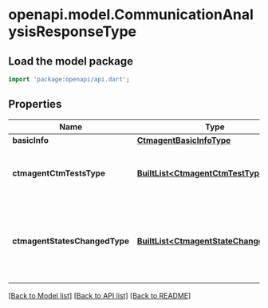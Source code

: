 # openapi.model.CommunicationAnalysisResponseType

## Load the model package
```dart
import 'package:openapi/api.dart';
```

## Properties
Name | Type | Description | Notes
------------ | ------------- | ------------- | -------------
**basicInfo** | [**CtmagentBasicInfoType**](CtmagentBasicInfoType.md) |  | [optional] 
**ctmagentCtmTestsType** | [**BuiltList&lt;CtmagentCtmTestType&gt;**](CtmagentCtmTestType.md) | The list of 4 tests executed and their output | [optional] 
**ctmagentStatesChangedType** | [**BuiltList&lt;CtmagentStateChangedType&gt;**](CtmagentStateChangedType.md) | The list of 10 latest Agent's state changed to Unavailable and timestamp | [optional] 

[[Back to Model list]](../README.md#documentation-for-models) [[Back to API list]](../README.md#documentation-for-api-endpoints) [[Back to README]](../README.md)


